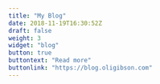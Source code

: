 ```yaml
---
title: "My Blog"
date: 2018-11-19T16:30:52Z
draft: false
weight: 3
widget: "blog"
button: true
buttontext: "Read more"
buttonlink: "https://blog.oligibson.com"
---
```

